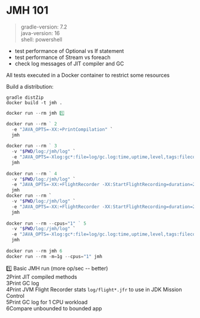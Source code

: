 # JMH 101
> gradle-version: 7.2  
> java-version: 16  
> shell: powershell

- test performance of Optional vs If statement
- test performance of Stream vs foreach
- check log messages of JIT compiler and GC 

All tests executed in a Docker container to restrict some resources

Build a distribution:
```
gradle distZip
docker build -t jmh .
```


```powershell
docker run --rm jmh 1️⃣

docker run --rm ` 2️
  -e "JAVA_OPTS=-XX:+PrintCompilation" `
  jmh
  
docker run --rm ` 3️
  -v "$PWD/log:/jmh/log" `
  -e "JAVA_OPTS=-Xlog:gc*:file=log/gc.log:time,uptime,level,tags:filecount=1,filesize=100m" `
  jmh
  
docker run --rm ` 4️
  -v "$PWD/log:/jmh/log" `
  -e "JAVA_OPTS=-XX:+FlightRecorder -XX:StartFlightRecording=duration=2m,filename=log/flightIf.jfr" `
  jmh
docker run --rm `
  -v "$PWD/log:/jmh/log" `
  -e "JAVA_OPTS=-XX:+FlightRecorder -XX:StartFlightRecording=duration=2m,filename=log/flightOpt.jfr" `
  jmh
  
docker run --rm --cpus="1" ` 5️
  -v "$PWD/log:/jmh/log" `
  -e "JAVA_OPTS=-Xlog:gc*:file=log/gc.log:time,uptime,level,tags:filecount=1,filesize=100m" `
  jmh
  
docker run --rm jmh 6️
docker run --rm -m=1g --cpus="1" jmh        
```

1️⃣ Basic JMH run (more op/sec -- better)  
2️Print JIT compiled methods  
3️Print GC log  
4️Print JVM Flight Recorder stats `log/flight*.jfr` to use in JDK Mission Control  
5️Print GC log for 1 CPU workload  
6️Compare unbounded to bounded app 